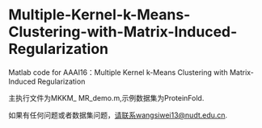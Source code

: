 # Multiple-Kernel-k-Means-Clustering-with-Matrix-Induced-Regularization
Matlab code for AAAI16：Multiple Kernel k-Means Clustering with Matrix-Induced Regularization

主执行文件为MKKM_ MR_demo.m,示例数据集为ProteinFold.

如果有任何问题或者数据集问题，请联系wangsiwei13@nudt.edu.cn.
